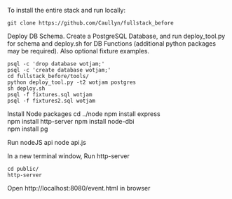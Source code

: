 To install the entire stack and run locally:

    git clone https://github.com/Caullyn/fullstack_before
    
Deploy DB Schema.
Create a PostgreSQL Database, and run deploy_tool.py for schema and deploy.sh for DB Functions (additional python packages may be required). Also optional fixture examples.

    psql -c 'drop database wotjam;'
    psql -c 'create database wotjam;'
    cd fullstack_before/tools/
    python deploy_tool.py -t2 wotjam postgres
    sh deploy.sh 
    psql -f fixtures.sql wotjam
    psql -f fixtures2.sql wotjam
    
Install Node packages
    cd ../node
    npm install express		
    npm install http-server	
    npm install node-dbi	
    npm install pg
    
Run nodeJS api
    node api.js

In a new terminal window, Run http-server

    cd public/
    http-server 

Open http://localhost:8080/event.html in browser